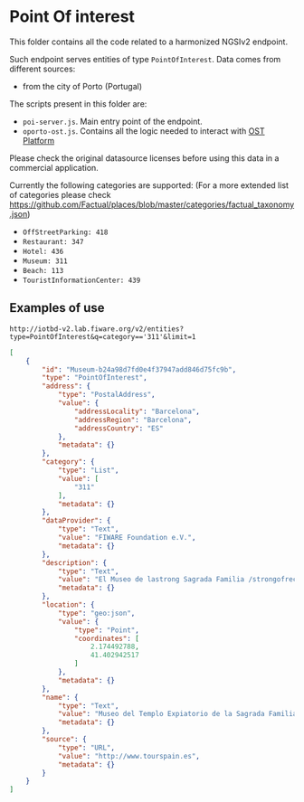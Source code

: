 # Point Of interest

This folder contains all the code related to a harmonized NGSIv2 endpoint.

Such endpoint serves entities of type `PointOfInterest`. Data comes from
different sources:

-   from the city of Porto (Portugal)

The scripts present in this folder are:

-   `poi-server.js`. Main entry point of the endpoint.
-   `oporto-ost.js`. Contains all the logic needed to interact with
    [OST Platform](https://www.ost.pt/)

Please check the original datasource licenses before using this data in a
commercial application.

Currently the following categories are supported: (For a more extended list of
categories please check
https://github.com/Factual/places/blob/master/categories/factual_taxonomy.json)

-   `OffStreetParking: 418`
-   `Restaurant: 347`
-   `Hotel: 436`
-   `Museum: 311`
-   `Beach: 113`
-   `TouristInformationCenter: 439`

## Examples of use

```
http://iotbd-v2.lab.fiware.org/v2/entities?type=PointOfInterest&q=category=='311'&limit=1
```

```json
[
    {
        "id": "Museum-b24a98d7fd0e4f37947add846d75fc9b",
        "type": "PointOfInterest",
        "address": {
            "type": "PostalAddress",
            "value": {
                "addressLocality": "Barcelona",
                "addressRegion": "Barcelona",
                "addressCountry": "ES"
            },
            "metadata": {}
        },
        "category": {
            "type": "List",
            "value": [
                "311"
            ],
            "metadata": {}
        },
        "dataProvider": {
            "type": "Text",
            "value": "FIWARE Foundation e.V.",
            "metadata": {}
        },
        "description": {
            "type": "Text",
            "value": "El Museo de lastrong Sagrada Familia /strongofrece multitud de elementos y objetos que permiten comprender el significado y la complejidad de la gran obra de Gaudí. A través de planos, dibujos originales, maquetas reconstruidas y distintas piezas, el visitante descubrirá más a fondo el proceso de creación de este impresionante templo, que se ha convertido en el símbolo de strongBarcelona/strong. Desde el museo, que se encuentra situado en el interior de la iglesia, también se puede admirar la sepultura de Gaudí.",
            "metadata": {}
        },
        "location": {
            "type": "geo:json",
            "value": {
                "type": "Point",
                "coordinates": [
                    2.174492788,
                    41.402942517
                ]
            },
            "metadata": {}
        },
        "name": {
            "type": "Text",
            "value": "Museo del Templo Expiatorio de la Sagrada Familia",
            "metadata": {}
        },
        "source": {
            "type": "URL",
            "value": "http://www.tourspain.es",
            "metadata": {}
        }
    }
]
```
